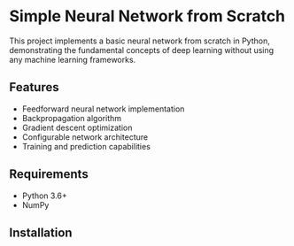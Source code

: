 # Simple Neural Network from Scratch

This project implements a basic neural network from scratch in Python, demonstrating the fundamental concepts of deep learning without using any machine learning frameworks.

## Features

- Feedforward neural network implementation
- Backpropagation algorithm
- Gradient descent optimization
- Configurable network architecture
- Training and prediction capabilities

## Requirements

- Python 3.6+
- NumPy

## Installation
